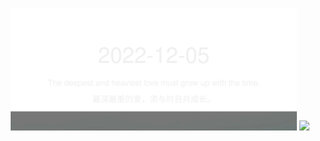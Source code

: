 <!-- [START DAILY SAYING] -->
<!-- Please keep comment here to allow auto-update --> 
<p align="center">
  <img src="assets/daily-saying/2022-12-05.svg" height="196"/>
  <img src="https://dots365.onrender.com?d=2022-12-05" height="196"/>
</p>
<!-- [END DAILY SAYING] -->

<!-- <p align="center">
<img alt="profile views" src="https://komarev.com/ghpvc/?username=bubkoo&color=brightgreen&style=flat-square&label=PROFILE+VIEWS" />
</p> -->
